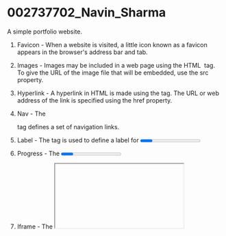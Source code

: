 # 002737702_Navin_Sharma

A simple portfolio website.

1. Favicon - When a website is visited, a little icon known as a favicon appears in the browser's address bar and tab. 

2. Images - Images may be included in a web page using the HTML <img> tag. To give the URL of the image file that will be embedded, use the src property.

3. Hyperlink - A hyperlink in HTML is made using the <a> tag. The URL or web address of the link is specified using the href property.

4. Nav - The <nav> tag defines a set of navigation links.

5. Label - The <label> tag is used to define a label for <progress> element.

6. Progress - The <progress> tag represents the progress status of the task.

7. Iframe - The <iframe> tag specifies an inline frame. An inline frame is used to embed another document within the current HTML document.

8. Hover animation on images using overlays.

9. On hover transition on home page was created using h1 and span tags.

10. Media query is used for making the website responsive for iPad(768px) and Mobile(365px).
